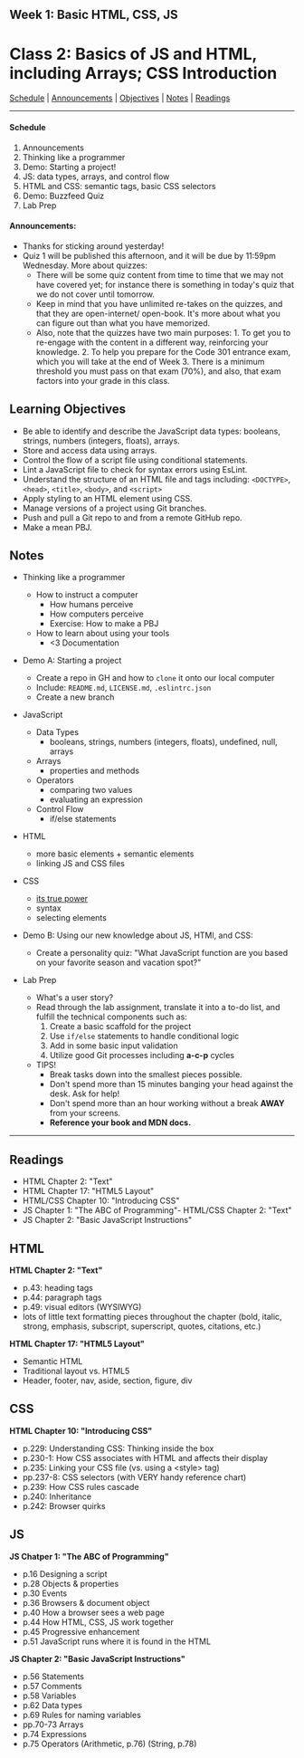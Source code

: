 ## **Week 1: Basic HTML, CSS, JS**
# Class 2: Basics of JS and HTML, including Arrays; CSS Introduction

[Schedule](#schedule) | [Announcements](#announcements) | [Objectives](#learning-objectives) | [Notes](#notes) | [Readings](#readings)

<hr></hr>

#### Schedule
1. Announcements
1. Thinking like a programmer
1. Demo: Starting a project!
1. JS: data types, arrays, and control flow
1. HTML and CSS: semantic tags, basic CSS selectors
1. Demo: Buzzfeed Quiz
1. Lab Prep

#### Announcements:
 - Thanks for sticking around yesterday!
 - Quiz 1 will be published this afternoon, and it will be due by 11:59pm Wednesday. More about quizzes:
 	- There will be some quiz content from time to time that we may not have covered yet; for instance there is something in today's quiz that we do not cover until tomorrow.
 	- Keep in mind that you have unlimited re-takes on the quizzes, and that they are open-internet/ open-book. It's more about what you can figure out than what you have memorized.
	- Also, note that the quizzes have two main purposes:
  			1. To get you to re-engage with the content in a different way, reinforcing your knowledge.
  			2. To help you prepare for the Code 301 entrance exam, which you will take at the end of Week 3. There is a minimum threshold you must pass on that exam (70%), and also, that exam factors into your grade in this class.

## Learning Objectives
- Be able to identify and describe the JavaScript data types: booleans, strings, numbers (integers, floats), arrays.
- Store and access data using arrays.
- Control the flow of a script file using conditional statements.
- Lint a JavaScript file to check for syntax errors using EsLint.
- Understand the structure of an HTML file and tags including: `<DOCTYPE>`, `<head>`, `<title>`, `<body>`, and `<script>`
- Apply styling to an HTML element using CSS.
- Manage versions of a project using Git branches.
- Push and pull a Git repo to and from a remote GitHub repo.
- Make a mean PBJ.

## Notes
- Thinking like a programmer
  - How to instruct a computer
    - How humans perceive
    - How computers perceive
    - Exercise: How to make a PBJ
  - How to learn about using your tools
    - <3 Documentation

- Demo A: Starting a project
  - Create a repo in GH and how to `clone` it onto our local computer
  - Include: `README.md`, `LICENSE.md`, `.eslintrc.json`
  - Create a new branch

- JavaScript
  - Data Types
    - booleans, strings, numbers (integers, floats), undefined, null, arrays
  - Arrays
    - properties and methods
  - Operators
    - comparing two values
    - evaluating an expression
  - Control Flow
    - if/else statements
- HTML
  - more basic elements + semantic elements
  - linking JS and CSS files
- CSS
  - [its true power](http://www.csszengarden.com/)
  - syntax
  - selecting elements

- Demo B: Using our new knowledge about JS, HTMl, and CSS:
  - Create a personality quiz: "What JavaScript function are you based on your favorite season and vacation spot?"

- Lab Prep
  - What's a user story?
  - Read through the lab assignment, translate it into a to-do list, and fulfill the technical components such as:
    1. Create a basic scaffold for the project
    2. Use `if/else` statements to handle conditional logic
    3. Add in some basic input validation
    4. Utilize good Git processes including **a-c-p** cycles
  - TIPS!
    - Break tasks down into the smallest pieces possible. 
    - Don't spend more than 15 minutes banging your head against the desk. Ask for help!
    - Don't spend more than an hour working without a break **AWAY** from your screens.
    - **Reference your book and MDN docs.**

---

## Readings

- HTML Chapter 2: "Text"
- HTML Chapter 17: "HTML5 Layout"
- HTML/CSS Chapter 10: "Introducing CSS"
- JS Chapter 1: "The ABC of Programming"- HTML/CSS Chapter 2: "Text"
- JS Chapter 2: "Basic JavaScript Instructions"

## HTML

**HTML Chapter 2: "Text"**

- p.43: heading tags
- p.44: paragraph tags
- p.49: visual editors (WYSIWYG)
- lots of little text formatting pieces throughout the chapter (bold, italic, strong, emphasis, subscript, superscript, quotes, citations, etc.)

**HTML Chapter 17: "HTML5 Layout"**

- Semantic HTML
- Traditional layout vs. HTML5
- Header, footer, nav, aside, section, figure, div

## CSS

**HTML Chapter 10: "Introducing CSS"**

- p.229: Understanding CSS: Thinking inside the box
- p.230-1: How CSS associates with HTML and affects their display
- p.235: Linking your CSS file (vs. using a \<style> tag)
- pp.237-8: CSS selectors (with VERY handy reference chart)
- p.239: How CSS rules cascade
- p.240: Inheritance
- p.242: Browser quirks

## JS

**JS Chatper 1: "The ABC of Programming"**

- p.16 	Designing a script
- p.28 	Objects & properties
- p.30 	Events
- p.36 	Browsers & document object
- p.40 	How a browser sees a web page
- p.44 	How HTML, CSS, JS work together			
- p.45 	Progressive enhancement
- p.51 	JavaScript runs where it is found in the HTML

**JS Chapter 2: "Basic JavaScript Instructions"**

- p.56 	Statements
- p.57 	Comments
- p.58 	Variables
- p.62 	Data types
- p.69 	Rules for naming variables
- pp.70-73 	Arrays
- p.74 	Expressions
- p.75 	Operators (Arithmetic, p.76) (String, p.78)